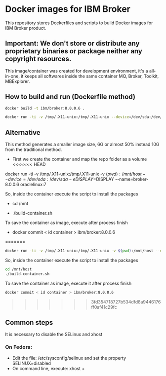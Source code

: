 # Docker images for IBM Broker

This repository stores Dockerfiles and scripts to build Docker images for IBM Broker product. 

## **Important:** We don't store or distribute any proprietary binaries or package neither any copyright resources.

This image/container was created for development environment, it's a all-in-one, it keeps all softwares inside the same container MQ, Broker, Toolkit, MBExplorer.

## How to build and run (Dockerfile method)
```bash
docker build -t ibm/broker:8.0.0.6 .
```
```bash
docker run -ti -v /tmp/.X11-unix:/tmp/.X11-unix --device=/dev/sda:/dev/sda -e DISPLAY=$DISPLAY --name=broker-8.0.0.6 ibm/broker:8.0.0.6
```
## Alternative

This method generates a smaller image size, 6G or almost 50% instead 10G from the traditional method.

* First we create the container and map the repo folder as a volume
<<<<<<< HEAD

docker run -ti -v /tmp/.X11-unix:/tmp/.X11-unix -v $(pwd):/mnt/host --device=/dev/sda:/dev/sda -e DISPLAY=$DISPLAY --name=broker-8.0.0.6 oraclelinux:7

So, inside the container execute the script to install the packages

* cd /mnt

* ./build-container.sh

To save the container as image, execute after process finish

* docker commit < id container > ibm/broker:8.0.0.6

=======
```bash
docker run -ti -v /tmp/.X11-unix:/tmp/.X11-unix -v $(pwd):/mnt/host --device=/dev/sda:/dev/sda -e DISPLAY=$DISPLAY --name=broker-8.0.0.6 centos:6
```
So, inside the container execute the script to install the packages
```bash
cd /mnt/host
./build-container.sh
```
To save the container as image, execute it after process finish
```bash
docker commit < id container > ibm/broker:8.0.0.6
```
>>>>>>> 3fd354718727b534dfd8a9446176ff0af41c29fc
## Common steps

It is necessary to disable the SELinux and xhost

### On Fedora:

* Edit the file: /etc/sysconfig/selinux and set the property SELINUX=disabled
* On command line, execute: xhost +
